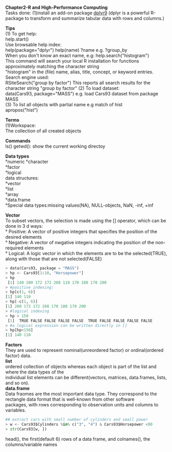 **Chapter2-R and High-Performance Computing**  
Tasks done:
(1)install an add-on package [dplyr9](http://genomicsclass.github.io/book/pages/dplyr_tutorial.html)
(dplyr is a powerful R-package to transform and summarize tabular data with rows and columns.)  


**Tips**  
(1) To get help:  
help.start()  
Use browsable help index:  
help(package="dplyr") help(name) ?name e.g. ?group_by  
When you don't know an exact name, e.g: help.search("histogram")  
This command will search your local R installation for functions approximately matching the character string  
"histogram" in the (file) name, alias, title, concept, or keyword entries.  
Search engine used:  
RSiteSearch("group by factor") This reports all search results for the character string "group by factor"
(2) To load dataset:  
data(Cars93, package="MASS") e.g. load Cars93 dataset from package MASS  
(3) To list all objects with partial name e.g match of hist  
apropos("hist")

**Terms**  
(1)Workspace:  
The collection of all created objects  

**Commands**  
ls() getwd(): show the current working directoy  

**Data types**  
°numeric
°character  
°factor  
°logical  
data structures:  
°vector  
°list  
°array  
°data.frame  
°Special data types:missing values(NA), NULL-objects, NaN, -inf, +inf

**Vector**  
To subset vectors, the selection is made using the [] operator, which can be done in 3 d ways:  
° Positive: A vector of positive integers that specifies the position of the desired elements  
° Negative: A vector of nwgative integers indicating the position of the non-required elements  
° Logical: A logic vector in which the elements are to be the selected(TRUE), along with those that are not selected(FALSE)  
```python
> data(Cars93, package = "MASS")
> hp <- Cars93[1:10, "Horsepower"]
> hp
 [1] 140 200 172 172 208 110 170 180 170 200
> #positive indexing:
> hp[c(1, 6)]
[1] 140 110
> hp[-c(1, 6)]
[1] 200 172 172 208 170 180 170 200
> #logical indexing
> hp < 150
 [1]  TRUE FALSE FALSE FALSE FALSE  TRUE FALSE FALSE FALSE FALSE
> #a logical expression can be written directly in []
> hp[hp<150]
[1] 140 110
``` 
**Factors**  
They are used to represent nominal(unreordered factor) or ordinal(ordered factor) data.  
**list**  
ordered collection of objects whereas each object is part of the list and where the data types of the  
individual list elements can be different(vectors, matrices, data.frames, lists, and so on).  
**data.frame**  
Data fraomes are the most important data type. They correspond to the rectangle data format that is well-known from other software   
packages, with rows corresponding to observation units and columns to variables.  
```python
## extract cars with small number of cylinders and small power
> w <- Cars93$Cylinders %in% c("3", "4") & Cars93$Horsepower <80
> str(Cars93[w, ])
```
head(), the first(default 6) rows of a data frame, and colnames(), the columns/variable names  
